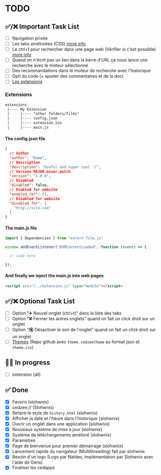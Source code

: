 
# TODO

## ✅/❌ Important Task List

- [ ] Navigation privée
- [ ] Les tabs améliorées (CSS) [more info](https://discord.com/channels/1213892868708503604/1213894739875725383/1397234722685325373)
- [ ] Le ctrl+f pour rechercher dans une page web (Vérifier si c'est possible) [more info](https://discord.com/channels/1213892868708503604/1213894739875725383/1397253483043753985)
- [ ] Quand on n'écrit pas un lien dans la barre d'URL ça nous lance une recherche avec le moteur sélectionné
- [ ] Des recommandations dans le moteur de recherche avec l'historique
- [ ] Opti du code (+ ajouter des commentaires et de la doc)
- [ ] [Les extensions](#extensions)

### Extensions

```txt
extensions
 |---- My Extension
 |     |---- "other folders/files"
 |     |---- config.json
 |     |---- extension.ico
 |     |---- main.js 
```

#### The **config.json** file

```json
{
  // Author
  "author": "Name",
  // Description
  "description": "Useful and super cool :)",
  // Version MAJOR.minor.patch
  "version": "1.0.0",
  // Disabled
  "disabled": false,
  // Enabled for website
  "enabled_for": [],
  // Disabled for website
  "disabled_for": [
    "http://site.com"
  ]
}
```

#### The **main.js** file

```js
import { Dependencies } from "extern_file.js"

window.addEventListener("DOMContentLoaded", function (event) => {

  // code here

});
```

#### And finally we inject the **main.js** into web pages

```html
<script src="/../extension.js" type="module"></script>
```

## ✅/❌ Optional Task List

- [ ] Option "➕ Nouvel onglet (ctrl+t)" dans la liste des tabs
- [ ] Option "❌ Fermer les autres onglets" quand on fait un click droit sur un onglet
- [ ] Option "🔇 Désactiver le son de l'onglet" quand on fait un click droit sur un onglet
- [ ] [Themes](https://discord.com/channels/1213892868708503604/1213894739875725383/1391050183449514124) (Repo github avec `theme.cedzeetheme` au format json et `theme.css`)

## 🧑‍💻 In progress

- [ ] extension (all)

## ✅ Done

- [X] Favoris (slohwnix)
- [X] cedzee:// (Slohwnix)
- [X] Refaire le style de `history.html` (slohwnix)
- [X] Afficher la date et l'heure dans l'historique (slohwnix)
- [X] Ouvrir un onglet dans une application (slohwnix)
- [X] Nouveaux système de mise à jour (slohwnix)
- [X] Système de téléchargements amélioré (slohwnix)
- [X] Paramètres
- [X] Page de bienvenue pour premier démarrage (slohwnix)
- [X] Lancement rapide du navigateur (Multithreading) fait par slohwnix
- [X] Besoin d'un logo (Logo par Natdev, implémentation par Slohwnix avec l'aide de Gens)
- [X] Finaliser les cedapps
